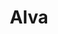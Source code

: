 ---
title: Alva
intro: Create living prototypes with code components.
link: http://www.meetalva.io
tags:
- React
image: "alva.svg"
category: 
- Design-to-code
---